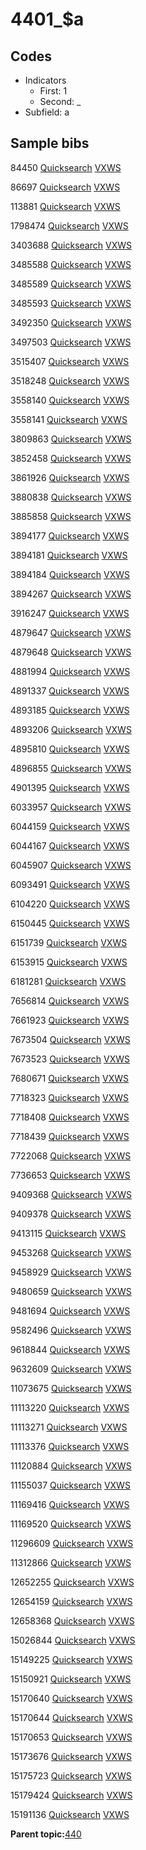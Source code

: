 # 4401\_$a

## Codes

-   Indicators
    -   First: 1
    -   Second: \_
-   Subfield: a

## Sample bibs

84450 [Quicksearch](https://search.library.yale.edu/catalog/84450) [VXWS](http://prodorbis.library.yale.edu:7014/vxws/GetHoldingsService?bibId=84450)

86697 [Quicksearch](https://search.library.yale.edu/catalog/86697) [VXWS](http://prodorbis.library.yale.edu:7014/vxws/GetHoldingsService?bibId=86697)

113881 [Quicksearch](https://search.library.yale.edu/catalog/113881) [VXWS](http://prodorbis.library.yale.edu:7014/vxws/GetHoldingsService?bibId=113881)

1798474 [Quicksearch](https://search.library.yale.edu/catalog/1798474) [VXWS](http://prodorbis.library.yale.edu:7014/vxws/GetHoldingsService?bibId=1798474)

3403688 [Quicksearch](https://search.library.yale.edu/catalog/3403688) [VXWS](http://prodorbis.library.yale.edu:7014/vxws/GetHoldingsService?bibId=3403688)

3485588 [Quicksearch](https://search.library.yale.edu/catalog/3485588) [VXWS](http://prodorbis.library.yale.edu:7014/vxws/GetHoldingsService?bibId=3485588)

3485589 [Quicksearch](https://search.library.yale.edu/catalog/3485589) [VXWS](http://prodorbis.library.yale.edu:7014/vxws/GetHoldingsService?bibId=3485589)

3485593 [Quicksearch](https://search.library.yale.edu/catalog/3485593) [VXWS](http://prodorbis.library.yale.edu:7014/vxws/GetHoldingsService?bibId=3485593)

3492350 [Quicksearch](https://search.library.yale.edu/catalog/3492350) [VXWS](http://prodorbis.library.yale.edu:7014/vxws/GetHoldingsService?bibId=3492350)

3497503 [Quicksearch](https://search.library.yale.edu/catalog/3497503) [VXWS](http://prodorbis.library.yale.edu:7014/vxws/GetHoldingsService?bibId=3497503)

3515407 [Quicksearch](https://search.library.yale.edu/catalog/3515407) [VXWS](http://prodorbis.library.yale.edu:7014/vxws/GetHoldingsService?bibId=3515407)

3518248 [Quicksearch](https://search.library.yale.edu/catalog/3518248) [VXWS](http://prodorbis.library.yale.edu:7014/vxws/GetHoldingsService?bibId=3518248)

3558140 [Quicksearch](https://search.library.yale.edu/catalog/3558140) [VXWS](http://prodorbis.library.yale.edu:7014/vxws/GetHoldingsService?bibId=3558140)

3558141 [Quicksearch](https://search.library.yale.edu/catalog/3558141) [VXWS](http://prodorbis.library.yale.edu:7014/vxws/GetHoldingsService?bibId=3558141)

3809863 [Quicksearch](https://search.library.yale.edu/catalog/3809863) [VXWS](http://prodorbis.library.yale.edu:7014/vxws/GetHoldingsService?bibId=3809863)

3852458 [Quicksearch](https://search.library.yale.edu/catalog/3852458) [VXWS](http://prodorbis.library.yale.edu:7014/vxws/GetHoldingsService?bibId=3852458)

3861926 [Quicksearch](https://search.library.yale.edu/catalog/3861926) [VXWS](http://prodorbis.library.yale.edu:7014/vxws/GetHoldingsService?bibId=3861926)

3880838 [Quicksearch](https://search.library.yale.edu/catalog/3880838) [VXWS](http://prodorbis.library.yale.edu:7014/vxws/GetHoldingsService?bibId=3880838)

3885858 [Quicksearch](https://search.library.yale.edu/catalog/3885858) [VXWS](http://prodorbis.library.yale.edu:7014/vxws/GetHoldingsService?bibId=3885858)

3894177 [Quicksearch](https://search.library.yale.edu/catalog/3894177) [VXWS](http://prodorbis.library.yale.edu:7014/vxws/GetHoldingsService?bibId=3894177)

3894181 [Quicksearch](https://search.library.yale.edu/catalog/3894181) [VXWS](http://prodorbis.library.yale.edu:7014/vxws/GetHoldingsService?bibId=3894181)

3894184 [Quicksearch](https://search.library.yale.edu/catalog/3894184) [VXWS](http://prodorbis.library.yale.edu:7014/vxws/GetHoldingsService?bibId=3894184)

3894267 [Quicksearch](https://search.library.yale.edu/catalog/3894267) [VXWS](http://prodorbis.library.yale.edu:7014/vxws/GetHoldingsService?bibId=3894267)

3916247 [Quicksearch](https://search.library.yale.edu/catalog/3916247) [VXWS](http://prodorbis.library.yale.edu:7014/vxws/GetHoldingsService?bibId=3916247)

4879647 [Quicksearch](https://search.library.yale.edu/catalog/4879647) [VXWS](http://prodorbis.library.yale.edu:7014/vxws/GetHoldingsService?bibId=4879647)

4879648 [Quicksearch](https://search.library.yale.edu/catalog/4879648) [VXWS](http://prodorbis.library.yale.edu:7014/vxws/GetHoldingsService?bibId=4879648)

4881994 [Quicksearch](https://search.library.yale.edu/catalog/4881994) [VXWS](http://prodorbis.library.yale.edu:7014/vxws/GetHoldingsService?bibId=4881994)

4891337 [Quicksearch](https://search.library.yale.edu/catalog/4891337) [VXWS](http://prodorbis.library.yale.edu:7014/vxws/GetHoldingsService?bibId=4891337)

4893185 [Quicksearch](https://search.library.yale.edu/catalog/4893185) [VXWS](http://prodorbis.library.yale.edu:7014/vxws/GetHoldingsService?bibId=4893185)

4893206 [Quicksearch](https://search.library.yale.edu/catalog/4893206) [VXWS](http://prodorbis.library.yale.edu:7014/vxws/GetHoldingsService?bibId=4893206)

4895810 [Quicksearch](https://search.library.yale.edu/catalog/4895810) [VXWS](http://prodorbis.library.yale.edu:7014/vxws/GetHoldingsService?bibId=4895810)

4896855 [Quicksearch](https://search.library.yale.edu/catalog/4896855) [VXWS](http://prodorbis.library.yale.edu:7014/vxws/GetHoldingsService?bibId=4896855)

4901395 [Quicksearch](https://search.library.yale.edu/catalog/4901395) [VXWS](http://prodorbis.library.yale.edu:7014/vxws/GetHoldingsService?bibId=4901395)

6033957 [Quicksearch](https://search.library.yale.edu/catalog/6033957) [VXWS](http://prodorbis.library.yale.edu:7014/vxws/GetHoldingsService?bibId=6033957)

6044159 [Quicksearch](https://search.library.yale.edu/catalog/6044159) [VXWS](http://prodorbis.library.yale.edu:7014/vxws/GetHoldingsService?bibId=6044159)

6044167 [Quicksearch](https://search.library.yale.edu/catalog/6044167) [VXWS](http://prodorbis.library.yale.edu:7014/vxws/GetHoldingsService?bibId=6044167)

6045907 [Quicksearch](https://search.library.yale.edu/catalog/6045907) [VXWS](http://prodorbis.library.yale.edu:7014/vxws/GetHoldingsService?bibId=6045907)

6093491 [Quicksearch](https://search.library.yale.edu/catalog/6093491) [VXWS](http://prodorbis.library.yale.edu:7014/vxws/GetHoldingsService?bibId=6093491)

6104220 [Quicksearch](https://search.library.yale.edu/catalog/6104220) [VXWS](http://prodorbis.library.yale.edu:7014/vxws/GetHoldingsService?bibId=6104220)

6150445 [Quicksearch](https://search.library.yale.edu/catalog/6150445) [VXWS](http://prodorbis.library.yale.edu:7014/vxws/GetHoldingsService?bibId=6150445)

6151739 [Quicksearch](https://search.library.yale.edu/catalog/6151739) [VXWS](http://prodorbis.library.yale.edu:7014/vxws/GetHoldingsService?bibId=6151739)

6153915 [Quicksearch](https://search.library.yale.edu/catalog/6153915) [VXWS](http://prodorbis.library.yale.edu:7014/vxws/GetHoldingsService?bibId=6153915)

6181281 [Quicksearch](https://search.library.yale.edu/catalog/6181281) [VXWS](http://prodorbis.library.yale.edu:7014/vxws/GetHoldingsService?bibId=6181281)

7656814 [Quicksearch](https://search.library.yale.edu/catalog/7656814) [VXWS](http://prodorbis.library.yale.edu:7014/vxws/GetHoldingsService?bibId=7656814)

7661923 [Quicksearch](https://search.library.yale.edu/catalog/7661923) [VXWS](http://prodorbis.library.yale.edu:7014/vxws/GetHoldingsService?bibId=7661923)

7673504 [Quicksearch](https://search.library.yale.edu/catalog/7673504) [VXWS](http://prodorbis.library.yale.edu:7014/vxws/GetHoldingsService?bibId=7673504)

7673523 [Quicksearch](https://search.library.yale.edu/catalog/7673523) [VXWS](http://prodorbis.library.yale.edu:7014/vxws/GetHoldingsService?bibId=7673523)

7680671 [Quicksearch](https://search.library.yale.edu/catalog/7680671) [VXWS](http://prodorbis.library.yale.edu:7014/vxws/GetHoldingsService?bibId=7680671)

7718323 [Quicksearch](https://search.library.yale.edu/catalog/7718323) [VXWS](http://prodorbis.library.yale.edu:7014/vxws/GetHoldingsService?bibId=7718323)

7718408 [Quicksearch](https://search.library.yale.edu/catalog/7718408) [VXWS](http://prodorbis.library.yale.edu:7014/vxws/GetHoldingsService?bibId=7718408)

7718439 [Quicksearch](https://search.library.yale.edu/catalog/7718439) [VXWS](http://prodorbis.library.yale.edu:7014/vxws/GetHoldingsService?bibId=7718439)

7722068 [Quicksearch](https://search.library.yale.edu/catalog/7722068) [VXWS](http://prodorbis.library.yale.edu:7014/vxws/GetHoldingsService?bibId=7722068)

7736653 [Quicksearch](https://search.library.yale.edu/catalog/7736653) [VXWS](http://prodorbis.library.yale.edu:7014/vxws/GetHoldingsService?bibId=7736653)

9409368 [Quicksearch](https://search.library.yale.edu/catalog/9409368) [VXWS](http://prodorbis.library.yale.edu:7014/vxws/GetHoldingsService?bibId=9409368)

9409378 [Quicksearch](https://search.library.yale.edu/catalog/9409378) [VXWS](http://prodorbis.library.yale.edu:7014/vxws/GetHoldingsService?bibId=9409378)

9413115 [Quicksearch](https://search.library.yale.edu/catalog/9413115) [VXWS](http://prodorbis.library.yale.edu:7014/vxws/GetHoldingsService?bibId=9413115)

9453268 [Quicksearch](https://search.library.yale.edu/catalog/9453268) [VXWS](http://prodorbis.library.yale.edu:7014/vxws/GetHoldingsService?bibId=9453268)

9458929 [Quicksearch](https://search.library.yale.edu/catalog/9458929) [VXWS](http://prodorbis.library.yale.edu:7014/vxws/GetHoldingsService?bibId=9458929)

9480659 [Quicksearch](https://search.library.yale.edu/catalog/9480659) [VXWS](http://prodorbis.library.yale.edu:7014/vxws/GetHoldingsService?bibId=9480659)

9481694 [Quicksearch](https://search.library.yale.edu/catalog/9481694) [VXWS](http://prodorbis.library.yale.edu:7014/vxws/GetHoldingsService?bibId=9481694)

9582496 [Quicksearch](https://search.library.yale.edu/catalog/9582496) [VXWS](http://prodorbis.library.yale.edu:7014/vxws/GetHoldingsService?bibId=9582496)

9618844 [Quicksearch](https://search.library.yale.edu/catalog/9618844) [VXWS](http://prodorbis.library.yale.edu:7014/vxws/GetHoldingsService?bibId=9618844)

9632609 [Quicksearch](https://search.library.yale.edu/catalog/9632609) [VXWS](http://prodorbis.library.yale.edu:7014/vxws/GetHoldingsService?bibId=9632609)

11073675 [Quicksearch](https://search.library.yale.edu/catalog/11073675) [VXWS](http://prodorbis.library.yale.edu:7014/vxws/GetHoldingsService?bibId=11073675)

11113220 [Quicksearch](https://search.library.yale.edu/catalog/11113220) [VXWS](http://prodorbis.library.yale.edu:7014/vxws/GetHoldingsService?bibId=11113220)

11113271 [Quicksearch](https://search.library.yale.edu/catalog/11113271) [VXWS](http://prodorbis.library.yale.edu:7014/vxws/GetHoldingsService?bibId=11113271)

11113376 [Quicksearch](https://search.library.yale.edu/catalog/11113376) [VXWS](http://prodorbis.library.yale.edu:7014/vxws/GetHoldingsService?bibId=11113376)

11120884 [Quicksearch](https://search.library.yale.edu/catalog/11120884) [VXWS](http://prodorbis.library.yale.edu:7014/vxws/GetHoldingsService?bibId=11120884)

11155037 [Quicksearch](https://search.library.yale.edu/catalog/11155037) [VXWS](http://prodorbis.library.yale.edu:7014/vxws/GetHoldingsService?bibId=11155037)

11169416 [Quicksearch](https://search.library.yale.edu/catalog/11169416) [VXWS](http://prodorbis.library.yale.edu:7014/vxws/GetHoldingsService?bibId=11169416)

11169520 [Quicksearch](https://search.library.yale.edu/catalog/11169520) [VXWS](http://prodorbis.library.yale.edu:7014/vxws/GetHoldingsService?bibId=11169520)

11296609 [Quicksearch](https://search.library.yale.edu/catalog/11296609) [VXWS](http://prodorbis.library.yale.edu:7014/vxws/GetHoldingsService?bibId=11296609)

11312866 [Quicksearch](https://search.library.yale.edu/catalog/11312866) [VXWS](http://prodorbis.library.yale.edu:7014/vxws/GetHoldingsService?bibId=11312866)

12652255 [Quicksearch](https://search.library.yale.edu/catalog/12652255) [VXWS](http://prodorbis.library.yale.edu:7014/vxws/GetHoldingsService?bibId=12652255)

12654159 [Quicksearch](https://search.library.yale.edu/catalog/12654159) [VXWS](http://prodorbis.library.yale.edu:7014/vxws/GetHoldingsService?bibId=12654159)

12658368 [Quicksearch](https://search.library.yale.edu/catalog/12658368) [VXWS](http://prodorbis.library.yale.edu:7014/vxws/GetHoldingsService?bibId=12658368)

15026844 [Quicksearch](https://search.library.yale.edu/catalog/15026844) [VXWS](http://prodorbis.library.yale.edu:7014/vxws/GetHoldingsService?bibId=15026844)

15149225 [Quicksearch](https://search.library.yale.edu/catalog/15149225) [VXWS](http://prodorbis.library.yale.edu:7014/vxws/GetHoldingsService?bibId=15149225)

15150921 [Quicksearch](https://search.library.yale.edu/catalog/15150921) [VXWS](http://prodorbis.library.yale.edu:7014/vxws/GetHoldingsService?bibId=15150921)

15170640 [Quicksearch](https://search.library.yale.edu/catalog/15170640) [VXWS](http://prodorbis.library.yale.edu:7014/vxws/GetHoldingsService?bibId=15170640)

15170644 [Quicksearch](https://search.library.yale.edu/catalog/15170644) [VXWS](http://prodorbis.library.yale.edu:7014/vxws/GetHoldingsService?bibId=15170644)

15170653 [Quicksearch](https://search.library.yale.edu/catalog/15170653) [VXWS](http://prodorbis.library.yale.edu:7014/vxws/GetHoldingsService?bibId=15170653)

15173676 [Quicksearch](https://search.library.yale.edu/catalog/15173676) [VXWS](http://prodorbis.library.yale.edu:7014/vxws/GetHoldingsService?bibId=15173676)

15175723 [Quicksearch](https://search.library.yale.edu/catalog/15175723) [VXWS](http://prodorbis.library.yale.edu:7014/vxws/GetHoldingsService?bibId=15175723)

15179424 [Quicksearch](https://search.library.yale.edu/catalog/15179424) [VXWS](http://prodorbis.library.yale.edu:7014/vxws/GetHoldingsService?bibId=15179424)

15191136 [Quicksearch](https://search.library.yale.edu/catalog/15191136) [VXWS](http://prodorbis.library.yale.edu:7014/vxws/GetHoldingsService?bibId=15191136)

**Parent topic:**[440](../../tags/440/440.md)


